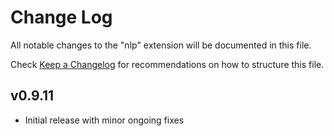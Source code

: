# Change Log
All notable changes to the "nlp" extension will be documented in this file.

Check [Keep a Changelog](http://keepachangelog.com/) for recommendations on how to structure this file.

## v0.9.11
- Initial release with minor ongoing fixes
